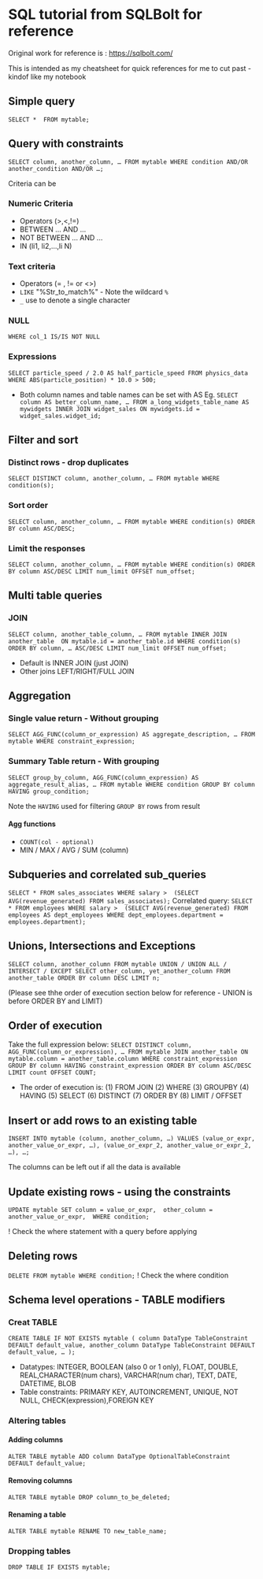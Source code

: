 # SQL tutorial from SQLBolt for reference
Original work for reference is : https://sqlbolt.com/

This is intended as my cheatsheet for quick references for me to cut past - kindof like my notebook

## Simple query
`SELECT * 
FROM mytable;`

## Query with constraints
`SELECT column, another_column, …
FROM mytable
WHERE condition
    AND/OR another_condition
    AND/OR …;`

Criteria can be
### Numeric Criteria
- Operators (>,<,!=)
- BETWEEN ... AND ...
- NOT BETWEEN ... AND ...
- IN (li1, li2,...,li N)
### Text criteria
- Operators (= , != or <>)
- `LIKE` "%Str_to_match%" - Note the wildcard `%`
- `_` use to denote a single character
### NULL
`WHERE col_1 IS/IS NOT NULL`

### Expressions
`SELECT particle_speed / 2.0 AS half_particle_speed
FROM physics_data
WHERE ABS(particle_position) * 10.0 > 500;`
- Both column names and table names can be set with AS Eg. 
`SELECT column AS better_column_name, …
FROM a_long_widgets_table_name AS mywidgets
INNER JOIN widget_sales
  ON mywidgets.id = widget_sales.widget_id;`


## Filter and sort
### Distinct rows - drop duplicates
`SELECT DISTINCT column, another_column, …
FROM mytable
WHERE condition(s);`

### Sort order
`SELECT column, another_column, …
FROM mytable
WHERE condition(s)
ORDER BY column ASC/DESC;`

### Limit the responses
`SELECT column, another_column, …
FROM mytable
WHERE condition(s)
ORDER BY column ASC/DESC
LIMIT num_limit OFFSET num_offset;`

## Multi table queries
### JOIN
`SELECT column, another_table_column, …
FROM mytable
INNER JOIN another_table 
    ON mytable.id = another_table.id
WHERE condition(s)
ORDER BY column, … ASC/DESC
LIMIT num_limit OFFSET num_offset;`

- Default is INNER JOIN (just JOIN)
- Other joins LEFT/RIGHT/FULL JOIN

## Aggregation
### Single value return - Without grouping
`SELECT AGG_FUNC(column_or_expression) AS aggregate_description, …
FROM mytable
WHERE constraint_expression;`

### Summary Table return - With grouping
`SELECT group_by_column, AGG_FUNC(column_expression) AS aggregate_result_alias, …
FROM mytable
WHERE condition
GROUP BY column
HAVING group_condition;`

Note the `HAVING` used for filtering `GROUP BY` rows from result

#### Agg functions
- `COUNT(col - optional)`
- MIN / MAX / AVG / SUM (column)

## Subqueries and correlated sub_queries
`SELECT *
FROM sales_associates
WHERE salary > 
   (SELECT AVG(revenue_generated)
    FROM sales_associates);`
Correlated query:
`SELECT *
FROM employees
WHERE salary > 
   (SELECT AVG(revenue_generated)
    FROM employees AS dept_employees
    WHERE dept_employees.department = employees.department);`

## Unions, Intersections and Exceptions
`SELECT column, another_column
   FROM mytable
UNION / UNION ALL / INTERSECT / EXCEPT
SELECT other_column, yet_another_column
   FROM another_table
ORDER BY column DESC
LIMIT n;`

(Please see thhe order of execution section below for reference - UNION is before ORDER BY and LIMIT)

## Order of execution
Take the full expression below:
`SELECT DISTINCT column, AGG_FUNC(column_or_expression), …
FROM mytable
    JOIN another_table
      ON mytable.column = another_table.column
    WHERE constraint_expression
    GROUP BY column
    HAVING constraint_expression
    ORDER BY column ASC/DESC
    LIMIT count OFFSET COUNT;`
- The order of execution is: (1) FROM JOIN (2) WHERE (3) GROUPBY (4) HAVING (5) SELECT (6) DISTINCT (7) ORDER BY (8) LIMIT / OFFSET


## Insert or add rows to an existing table
`INSERT INTO mytable
(column, another_column, …)
VALUES (value_or_expr, another_value_or_expr, …),
      (value_or_expr_2, another_value_or_expr_2, …),
      …;`

The columns can be left out if all the data is available

## Update existing rows - using the constraints
`UPDATE mytable
SET column = value_or_expr, 
    other_column = another_value_or_expr, 
WHERE condition;`

! Check the where statement with a query before applying

## Deleting rows
`DELETE FROM mytable
WHERE condition;`
! Check the where condition

## Schema level operations - TABLE modifiers
### Creat TABLE

`CREATE TABLE IF NOT EXISTS mytable (
    column DataType TableConstraint DEFAULT default_value,
    another_column DataType TableConstraint DEFAULT default_value,
    …
);`

- Datatypes: INTEGER, BOOLEAN (also 0 or 1 only), FLOAT, DOUBLE, REAL,CHARACTER(num chars), VARCHAR(num char), TEXT, DATE, DATETIME, BLOB
- Table constraints: PRIMARY KEY, AUTOINCREMENT, UNIQUE, NOT NULL, CHECK(expression),FOREIGN KEY

### Altering tables
#### Adding columns
`ALTER TABLE mytable
ADD column DataType OptionalTableConstraint 
    DEFAULT default_value;`

#### Removing columns
`ALTER TABLE mytable
DROP column_to_be_deleted;`

#### Renaming a table
`ALTER TABLE mytable
RENAME TO new_table_name;`

### Dropping tables
`DROP TABLE IF EXISTS mytable;`

